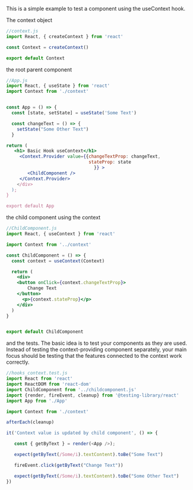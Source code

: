 This is a simple example to test a component using the useContext hook. 


The context object

```js
//context.js
import React, { createContext } from 'react'

const Context = createContext()

export default Context
```

the root parent component

```jsx
//App.js
import React, { useState } from 'react'
import Context from './context'


const App = () => {
  const [state, setState] = useState('Some Text')

  const changeText = () => {
    setState("Some Other Text")
  }

return (
   <h1> Basic Hook useContext</h1>
     <Context.Provider value={{changeTextProp: changeText,
                               stateProp: state
                                 }} >
        <ChildComponent />
     </Context.Provider>
    </div>
  );
}

export default App

```


the child component using the context

```jsx
//ChildComponent.js
import React, { useContext } from 'react'

import Context from '../context'

const ChildComponent = () => {
  const context = useContext(Context)

  return (
    <div>
    <button onClick={context.changeTextProp}>
        Change Text
    </button>
      <p>{context.stateProp}</p>
    </div>
  )
}


export default ChildComponent
```

and the tests. 
The basic idea is to test your components as they are used. Instead of testing the context-providing component separately, your main focus should be testing that the features connected to the context work correctly.

```js
//hooks_context.test.js
import React from 'react'
import ReactDOM from 'react-dom'
import ChildComponent from '../childcomponent.js'
import {render, fireEvent, cleanup} from '@testing-library/react'
import App from './App'

import Context from './context'

afterEach(cleanup)

it('Context value is updated by child component', () => {

   const { getByText } = render(<App />);

   expect(getByText(/Some/i).textContent).toBe("Some Text")

   fireEvent.click(getByText("Change Text"))

   expect(getByText(/Some/i).textContent).toBe("Some Other Text")
})
```
